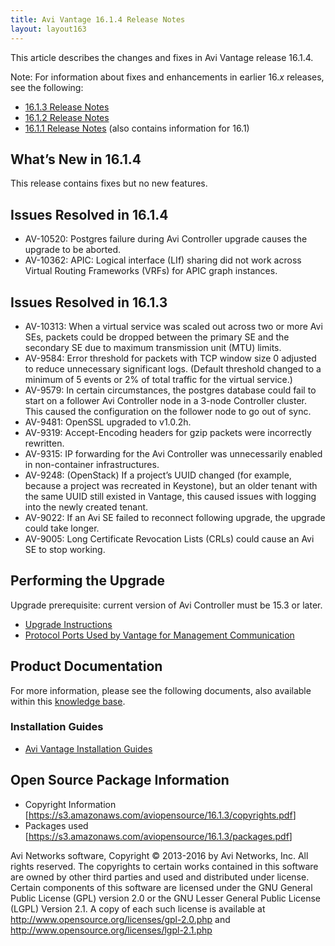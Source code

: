 ```yaml
---
title: Avi Vantage 16.1.4 Release Notes
layout: layout163
---
```

This article describes the changes and fixes in Avi Vantage release 16.1.4.

Note: For information about fixes and enhancements in earlier 16.*x* releases, see the following:

* <a href="/docs/16.3/avi-vantage-16-1-3-release-notes">16.1.3 Release Notes</a>
* <a href="/docs/16.3/avi-vantage-16-1-2-release-notes">16.1.2 Release Notes</a>
* <a href="/docs/16.3/avi-vantage-16-1-1-release-notes">16.1.1 Release Notes</a> (also contains information for 16.1) 

## What’s New in 16.1.4

This release contains fixes but no new features.

## Issues Resolved in 16.1.4

* AV-10520: Postgres failure during Avi Controller upgrade causes the upgrade to be aborted.
* AV-10362: APIC: Logical interface (LIf) sharing did not work across Virtual Routing Frameworks (VRFs) for APIC graph instances. 

## Issues Resolved in 16.1.3

* AV-10313: When a virtual service was scaled out across two or more Avi SEs, packets could be dropped between the primary SE and the secondary SE due to maximum transmission unit (MTU) limits.
* AV-9584: Error threshold for packets with TCP window size 0 adjusted to reduce unnecessary significant logs. (Default threshold changed to a minimum of 5 events or 2% of total traffic for the virtual service.)
* AV-9579: In certain circumstances, the postgres database could fail to start on a follower Avi Controller node in a 3-node Controller cluster. This caused the configuration on the follower node to go out of sync.
* AV-9481: OpenSSL upgraded to v1.0.2h.
* AV-9319: Accept-Encoding headers for gzip packets were incorrectly rewritten.
* AV-9315: IP forwarding for the Avi Controller was unnecessarily enabled in non-container infrastructures.
* AV-9248: (OpenStack) If a project’s UUID changed (for example, because a project was recreated in Keystone), but an older tenant with the same UUID still existed in Vantage, this caused issues with logging into the newly created tenant.
* AV-9022: If an Avi SE failed to reconnect following upgrade, the upgrade could take longer.
* AV-9005: Long Certificate Revocation Lists (CRLs) could cause an Avi SE to stop working. 

## Performing the Upgrade

Upgrade prerequisite: current version of Avi Controller must be 15.3 or later.

* <a href="/docs/16.3/upgrading-the-avi-vantage-software/">Upgrade Instructions</a>
* <a href="/docs/16.3/protocol-ports-used-by-avi-vantage-for-management-communication/">Protocol Ports Used by Vantage for Management Communication</a> 

## Product Documentation

For more information, please see the following documents, also available within this <a href="/docs/16.3/">knowledge base</a>.

### Installation Guides

* <a href="/docs/16.3/installation-guides/">Avi Vantage Installation Guides</a> 

## Open Source Package Information

* Copyright Information [<a href="https://s3.amazonaws.com/aviopensource/16.1.3/copyrights.pdf">https://s3.amazonaws.com/aviopensource/16.1.3/copyrights.pdf</a>]
* Packages used [<a href="https://s3.amazonaws.com/aviopensource/16.1.3/packages.pdf">https://s3.amazonaws.com/aviopensource/16.1.3/packages.pdf</a>] 

Avi Networks software, Copyright © 2013-2016 by Avi Networks, Inc. All rights reserved. The copyrights to certain works contained in this software are owned by other third parties and used and distributed under license. Certain components of this software are licensed under the GNU General Public License (GPL) version 2.0 or the GNU Lesser General Public License (LGPL) Version 2.1. A copy of each such license is available at <a href="http://www.opensource.org/licenses/gpl-2.0.php">http://www.opensource.org/licenses/gpl-2.0.php</a> and <a href="http://www.opensource.org/licenses/lgpl-2.1.php">http://www.opensource.org/licenses/lgpl-2.1.php</a>

